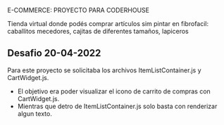 E-COMMERCE: PROYECTO PARA CODERHOUSE

Tienda virtual donde podés comprar artículos sim pintar en fibrofacil: caballitos mecedores, cajitas de diferentes tamaños, lapiceros

## Desafio 20-04-2022

Para este proyecto se solicitaba los archivos ItemListContainer.js y CartWidget.js.
- El objetivo era poder visualizar el icono de carrito de compras con CartWidget.js.
- Mientras que detro de ItemListContainer.js solo basta con renderizar algun texto.

